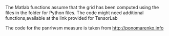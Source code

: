 The Matlab functions assume that the grid has been computed using the files in the folder for Python files.
The code might need additional functions,available at the link provided for TensorLab


The code for the psnrhvsm measure is taken from http://ponomarenko.info

